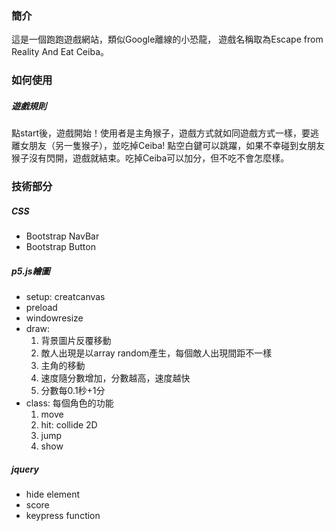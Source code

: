 ### 簡介
這是一個跑跑遊戲網站，類似Google離線的小恐龍，
遊戲名稱取為Escape from Reality And Eat Ceiba。

### 如何使用
##### 遊戲規則
點start後，遊戲開始！使用者是主角猴子，遊戲方式就如同遊戲方式一樣，要逃離女朋友（另一隻猴子），並吃掉Ceiba!
點空白鍵可以跳躍，如果不幸碰到女朋友猴子沒有閃開，遊戲就結束。吃掉Ceiba可以加分，但不吃不會怎麼樣。


### 技術部分
##### CSS
* Bootstrap NavBar
* Bootstrap Button

##### p5.js繪圖
* setup: creatcanvas
* preload
* windowresize
* draw: 
  1. 背景圖片反覆移動
  2. 敵人出現是以array random產生，每個敵人出現間距不一樣
  3. 主角的移動
  4. 速度隨分數增加，分數越高，速度越快
  5. 分數每0.1秒+1分
* class: 每個角色的功能
  1. move
  2. hit: collide 2D
  3. jump
  4. show
  
##### jquery
* hide element
* score
* keypress function 
